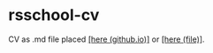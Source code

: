# rsschool-cv

CV as .md file placed [[here (github.io)]](https://txlyzov.github.io/rsschool-cv/files/md-cv/cv) or [[here (file)]](./files/md-cv/cv.md).
